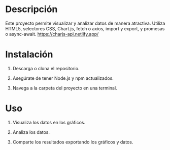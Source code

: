 # Descripción

Este proyecto permite visualizar y analizar datos de manera atractiva. Utiliza HTML5, selectores CSS, Chart.js, fetch o axios, import y export, 
y promesas o async-await.
https://charjs-api.netlify.app/

# Instalación

1. Descarga o clona el repositorio.

2. Asegúrate de tener Node.js y npm actualizados.

3. Navega a la carpeta del proyecto en una terminal.

# Uso



1. Visualiza los datos en los gráficos.

2. Analiza los datos.

3. Comparte los resultados exportando los gráficos y datos.
